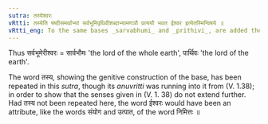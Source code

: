 ```yaml
---
sutra: तस्येश्वरः
vRtti: तस्येति षष्ठीसमर्थाभ्यां सर्वभूमिपृथिवीशब्दाभ्यामणञौ प्रत्ययौ भवत ईश्वर इत्येतस्मिन्विषये ॥
vRtti_eng: To the same bases _sarvabhumi_ and _prithivi_, are added the same affixes _an_ and _an_ respectively, in the sense of "lord thereof".
---
```

Thus सर्वभूमेरीश्वरः = सार्वभौमः 'the lord of the whole earth', पार्थिवः 'the lord of the earth'.

The word तस्य, showing the genitive construction of the base, has been repeated in this _sutra_, though its _anuvritti_ was running into it from (V. 1.38); in order to show that the senses given in (V. 1. 38) do not extend further. Had तस्य not been repeated here, the word ईश्वरः would have been an attribute, like the words संयोग and उत्पात, of the word निमित्तः ॥
